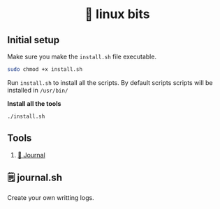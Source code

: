 <h1 align="center">🍰 linux bits</h1>

## Initial setup

Make sure you make the `install.sh` file executable.

```bash
sudo chmod +x install.sh
```

Run `install.sh` to install all the scripts. By default scripts scripts will be installed in `/usr/bin/`

**Install all the tools**

```bash
./install.sh
```

## Tools

1. [🧾 Journal](#journal)

## <a id="journal"> 🗒 journal.sh

Create your own writting logs.
